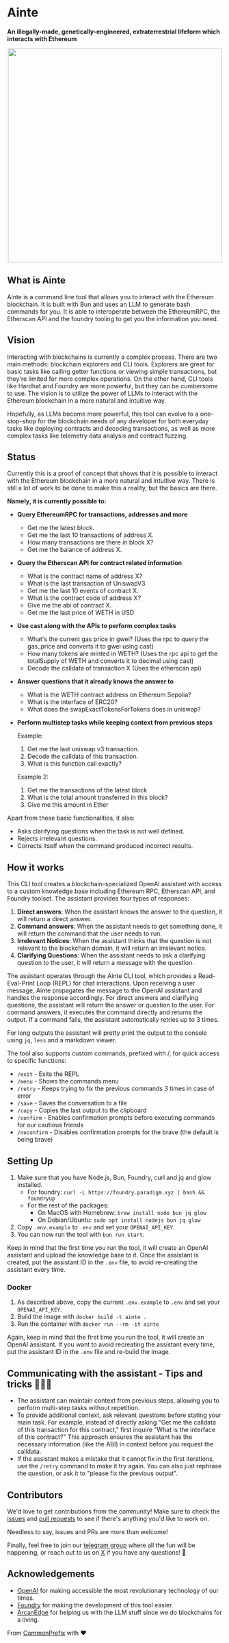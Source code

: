 # Ainte

**An illegally-made, genetically-engineered, extraterrestrial lifeform which interacts with Ethereum**

<p align="center">
    <img src="./logo.svg" width="500" height="500">
</p>

## What is Ainte

Ainte is a command line tool that allows you to interact with the Ethereum blockchain. It is built with Bun and uses an LLM to generate bash commands for you. It is able to interoperate between the EthereumRPC, the Etherscan API and the foundry tooling to get you the information you need.

## Vision

Interacting with blockchains is currently a complex process. There are two main methods: blockchain explorers and CLI tools. Explorers are great for basic tasks like calling getter functions or viewing simple transactions, but they're limited for more complex operations. On the other hand, CLI tools like Hardhat and Foundry are more powerful, but they can be cumbersome to use. The vision is to utilize the power of LLMs to interact with the Ethereum blockchain in a more natural and intuitive way.

Hopefully, as LLMs become more powerful, this tool can evolve to a one-stop-shop for the blockchain needs of any developer for both everyday tasks like deploying contracts and decoding transactions, as well as more complex tasks like telemetry data analysis and contract fuzzing.

## Status

Currently this is a proof of concept that shows that it is possible to interact with the Ethereum blockchain in a more natural and intuitive way. There is still a lot of work to be done to make this a reality, but the basics are there.

**Namely, it is currently possible to:**

- **Query EthereumRPC for transactions, addresses and more**
    - Get me the latest block.
    - Get me the last 10 transactions of address X.
    - How many transactions are there in block X?
    - Get me the balance of address X.

- **Query the Etherscan API for contract related information**
    - What is the contract name of address X?
    - What is the last transaction of UniswapV3
    - Get me the last 10 events of contract X.
    - What is the contract code of address X?
    - Give me the abi of contract X.
    - Get me the last price of WETH in USD

- **Use cast along with the APIs to perform complex tasks**
    - What's the current gas price in gwei? (Uses the rpc to query the gas_price and converts it to gwei using cast)
    - How many tokens are minted in WETH? (Uses the rpc api to get the totalSupply of WETH and converts it to decimal using cast)
    - Decode the calldata of transaction X (Uses the etherscan api)

- **Answer questions that it already knows the answer to**
    - What is the WETH contract address on Ethereum Sepolia?
    - What is the interface of ERC20?
    - What does the swapExactTokensForTokens does in uniswap?

- **Perform multistep tasks while keeping context from previous steps**

    Example:
    1. Get me the last uniswap v3 transaction.
    2. Decode the calldata of this transaction.
    3. What is this function call exactly?

    Example 2:
    1. Get me the transactions of the latest block
    2. What is the total amount transferred in this block?
    3. Give me this amount in Ether

Apart from these basic functionalities, it also:

* Asks clarifying questions when the task is not well defined.
* Rejects irrelevant questions.
* Corrects itself when the command produced incorrect results.

## How it works

This CLI tool creates a blockchain-specialized OpenAI assistant with access to a custom knowledge base including Ethereum RPC, Etherscan API, and Foundry toolset. The assistant provides four types of responses:

1. **Direct answers**: When the assistant knows the answer to the question, it will return a direct answer.
2. **Command answers**: When the assistant needs to get something done, it will return the command that the user needs to run.
3. **Irrelevant Notices**: When the assistant thinks that the question is not relevant to the blockchain domain, it will return an irrelevant notice.
4. **Clarifying Questions**: When the assistant needs to ask a clarifying question to the user, it will return a message with the question.

The assistant operates through the Ainte CLI tool, which provides a Read-Eval-Print Loop (REPL) for chat interactions. Upon receiving a user message, Ainte propagates the message to the OpenAI assistant and handles the response accordingly. For direct answers and clarifying questions, the assistant will return the answer or question to the user. For command answers, it executes the command directly and returns the output. If a command fails, the assistant automatically retries up to 3 times.

For long outputs the assistant will pretty print the output to the console using `jq`, `less` and a markdown viewer.

The tool also supports custom commands, prefixed with /, for quick access to specific functions:

- `/exit` - Exits the REPL
- `/menu` - Shows the commands menu
- `/retry` - Keeps trying to fix the previous commands 3 times in case of error
- `/save` - Saves the conversation to a file
- `/copy` - Copies the last output to the clipboard
- `/confirm` - Enables confirmation prompts before executing commands for our cautious friends
- `/noconfirm` - Disables confirmation prompts for the brave (the default is being brave)

## Setting Up

1. Make sure that you have Node.js, Bun, Foundry, curl and jq and glow installed.
    - For foundry: `curl -L https://foundry.paradigm.xyz | bash && foundryup`
    - For the rest of the packages: 
        - On MacOS with Homebrew: `brew install node bun jq glow`
        - On Debian/Ubuntu: `sudo apt install nodejs bun jq glow`
2. Copy `.env.example` to `.env` and set your `OPENAI_API_KEY`.
3. You can now run the tool with `bun run start`.

Keep in mind that the first time you run the tool, it will create an OpenAI assistant and upload the knowledge base to it. Once the assistant is created, put the assistant ID in the `.env` file, to avoid re-creating the assistant every time.

### Docker

1. As described above, copy the current `.env.example` to `.env` and set your `OPENAI_API_KEY`.
2. Build the image with `docker build -t ainte .`
3. Run the container with `docker run --rm -it ainte`

Again, keep in mind that the first time you run the tool, it will create an OpenAI assistant. If you want to avoid recreating the assistant every time, put the assistant ID in the `.env` file and re-build the image.


## Communicating with the assistant - Tips and tricks 🕵🏽‍♀️

- The assistant can maintain context from previous steps, allowing you to perform multi-step tasks without repetition.
- To provide additional context, ask relevant questions before stating your main task. For example, instead of directly asking "Get me the calldata of this transaction for this contract," first inquire "What is the interface of this contract?" This approach ensures the assistant has the necessary information (like the ABI) in context before you request the calldata.
- If the assistant makes a mistake that it cannot fix in the first iterations, use the `/retry` command to make it try again. You can also just rephrase the question, or ask it to "please fix the previous output".

## Contributors

We'd love to get contributions from the community! Make sure to check the [issues](https://github.com/commonprefix/ainte/issues) and [pull requests](https://github.com/commonprefix/ainte/pulls) to see if there's anything you'd like to work on.

Needless to say, issues and PRs are more than welcome!

Finally, feel free to join our [telegram group](https://t.me/+J1Z4RjcOZS9kMmY0) where all the fun will be happening, or reach out to us on [X](https://x.com/commonprefix) if you have any questions! 🚀

## Acknowledgements

- [OpenAI](https://openai.com/) for making accessible the most revolutionary technology of our times.
- [Foundry](https://github.com/foundry-rs/foundry) for making the development of this tool easier.
- [ArcanEdge](https://www.arcanedge.ai/) for helping us with the LLM stuff since we do blockchains for a living.

From [CommonPrefix](https://commonprefix.com) with ❤️